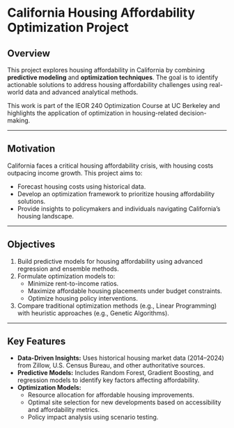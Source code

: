 # California Housing Affordability Optimization Project

## **Overview**
This project explores housing affordability in California by combining **predictive modeling** and **optimization techniques**. The goal is to identify actionable solutions to address housing affordability challenges using real-world data and advanced analytical methods.

This work is part of the IEOR 240 Optimization Course at UC Berkeley and highlights the application of optimization in housing-related decision-making.

---

## **Motivation**
California faces a critical housing affordability crisis, with housing costs outpacing income growth. This project aims to:
- Forecast housing costs using historical data.
- Develop an optimization framework to prioritize housing affordability solutions.
- Provide insights to policymakers and individuals navigating California’s housing landscape.

---

## **Objectives**
1. Build predictive models for housing affordability using advanced regression and ensemble methods.
2. Formulate optimization models to:
   - Minimize rent-to-income ratios.
   - Maximize affordable housing placements under budget constraints.
   - Optimize housing policy interventions.
3. Compare traditional optimization methods (e.g., Linear Programming) with heuristic approaches (e.g., Genetic Algorithms).

---

## **Key Features**
- **Data-Driven Insights:** Uses historical housing market data (2014–2024) from Zillow, U.S. Census Bureau, and other authoritative sources.
- **Predictive Models:** Includes Random Forest, Gradient Boosting, and regression models to identify key factors affecting affordability.
- **Optimization Models:**
  - Resource allocation for affordable housing improvements.
  - Optimal site selection for new developments based on accessibility and affordability metrics.
  - Policy impact analysis using scenario testing.

<!-- ---

## **Technologies Used**
- **Programming Languages:** Python
- **Libraries:** 
  - **Data Processing:** Pandas, NumPy
  - **Modeling:** Scikit-learn, XGBoost
  - **Visualization:** Matplotlib, Seaborn
  - **Optimization:** PuLP, OR-Tools, Pyomo
- **Tools:** Jupyter Notebook, GitHub

---

## **Project Structure**
```plaintext
├── data/                  # Raw and processed datasets
├── models/                # Predictive modeling scripts
├── optimization/          # Optimization model scripts
├── results/               # Output files and visualizations
├── notebooks/             # Jupyter notebooks for exploration and testing
├── README.md              # Project documentation (this file)
└── LICENSE                # License information -->